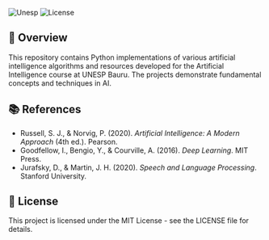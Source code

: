 ![Unesp](https://img.shields.io/badge/BCC-UNESP-Bauru.svg)
![License](https://img.shields.io/badge/Code%20License-MIT-blue.svg)

## 📑 Overview

This repository contains Python implementations of various artificial intelligence algorithms and resources developed for the Artificial Intelligence course at UNESP Bauru. The projects demonstrate fundamental concepts and techniques in AI.

## 📚 References

- Russell, S. J., & Norvig, P. (2020). _Artificial Intelligence: A Modern Approach_ (4th ed.). Pearson.
- Goodfellow, I., Bengio, Y., & Courville, A. (2016). _Deep Learning_. MIT Press.
- Jurafsky, D., & Martin, J. H. (2020). _Speech and Language Processing_. Stanford University.

## 📄 License

This project is licensed under the MIT License - see the LICENSE file for details.
